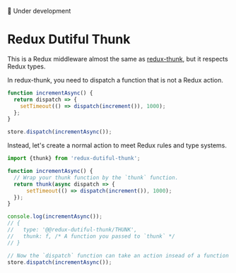 🚧 Under development

# Redux Dutiful Thunk

This is a Redux middleware almost the same as [redux-thunk](https://github.com/gaearon/redux-thunk), but it respects Redux types.

In redux-thunk, you need to dispatch a function that is not a Redux action.

```js
function incrementAsync() {
  return dispatch => {
    setTimeout(() => dispatch(increment()), 1000);
  };
}

store.dispatch(incrementAsync());
```

Instead, let's create a normal action to meet Redux rules and type systems.

```ts
import {thunk} from 'redux-dutiful-thunk';

function incrementAsync() {
  // Wrap your thunk function by the `thunk` function.
  return thunk(async dispatch => {
      setTimeout(() => dispatch(increment()), 1000);
  });
}

console.log(incrementAsync());
// {
//   type: '@@redux-dutiful-thunk/THUNK',
//   thunk: f, /* A function you passed to `thunk` */
// }

// Now the `dispatch` function can take an action insead of a function :)
store.dispatch(incrementAsync());
```
